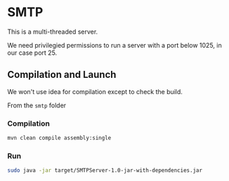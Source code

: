 # SMTP

This is a multi-threaded server.

We need privilegied permissions to run a server with a port below 1025, in our case port 25.



## Compilation and Launch

We won't use idea for compilation except to check the build.

From the `smtp` folder

### Compilation

```bash
mvn clean compile assembly:single
```



### Run

```bash
sudo java -jar target/SMTPServer-1.0-jar-with-dependencies.jar
```

